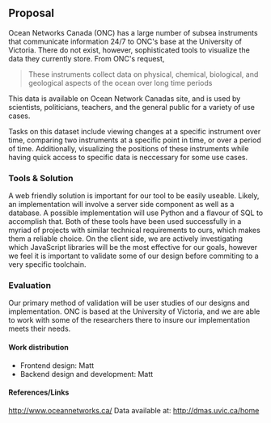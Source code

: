 ## Proposal 

 Ocean Networks Canada (ONC) has a large number of subsea instruments that communicate information 24/7 to ONC's base at the University of Victoria. There do not exist, however, sophisticated tools to visualize the data they currently store. From ONC's request,

> These instruments collect data on physical, chemical, biological, and geological aspects of the
ocean over long time periods

This data is available on Ocean Network Canadas site, and is used by scientists, politicians,
teachers, and the general public for a variety of use cases. 

Tasks on this dataset include viewing changes at a specific instrument over time, comparing two instruments at a specific point in time, or over a period of time. Additionally, visualizing the positions of these instruments while having quick access to specific data is neccessary for some use cases. 

### Tools \& Solution

A web friendly solution is important for our tool to be easily useable. Likely, an implementation will involve a server side component as well as a database. A possible implementation will use Python and a flavour of SQL to accomplish that. Both of these tools have been used successfully in a myriad of projects with similar technical requirements to ours, which makes them a reliable choice. On the client side, we are actively investigating which JavaScript libraries will be the most effective for our goals, however we feel it is important to validate some of our design before commiting to a very specific toolchain. 


### Evaluation

Our primary method of validation will be user studies of our designs and implementation. ONC is based at the University of Victoria, and we are able to work with some of the researchers there to insure our implementation meets their needs. 


#### Work distribution
* Frontend design: Matt
* Backend design and development: Matt


#### References/Links
http://www.oceannetworks.ca/
Data available at: http://dmas.uvic.ca/home





